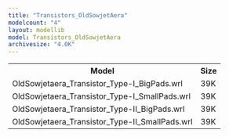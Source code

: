 ```yaml
---
title: "Transistors_OldSowjetAera"
modelcount: "4"
layout: modellib
model: Transistors_OldSowjetAera
archivesize: "4.0K"
---
```


<table><tr>
<th>Model</th>
<th>Size</th>
</tr>
<tr><td>OldSowjetaera_Transistor_Type-I_BigPads.wrl</td><td>39K</td></tr>
<tr><td>OldSowjetaera_Transistor_Type-I_SmallPads.wrl</td><td>39K</td></tr>
<tr><td>OldSowjetaera_Transistor_Type-II_BigPads.wrl</td><td>39K</td></tr>
<tr><td>OldSowjetaera_Transistor_Type-II_SmallPads.wrl</td><td>39K</td></tr>
